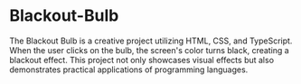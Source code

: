 # Blackout-Bulb
The Blackout Bulb is a creative project utilizing HTML, CSS, and TypeScript. When the user clicks on the bulb, the screen's color turns black, creating a blackout effect. This project not only showcases visual effects but also demonstrates practical applications of programming languages.
